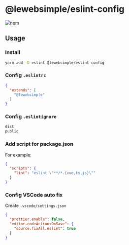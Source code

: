 # @lewebsimple/eslint-config

[![npm](https://img.shields.io/npm/v/@lewebsimple/eslint-config)](https://npmjs.com/package/@lewebsimple/eslint-config)

## Usage

### Install

```bash
yarn add -D eslint @lewebsimple/eslint-config
```

### Config `.eslintrc`

```json
{
  "extends": [
    "@lewebsimple"
  ]
}
```

### Config `.eslintignore`

```txt
dist
public
```

### Add script for package.json

For example:

```json
{
  "scripts": {
    "lint": "eslint \"**/*.{vue,ts,js}\""
  }
}
```

### Config VSCode auto fix

Create `.vscode/settings.json`

```json
{
  "prettier.enable": false,
  "editor.codeActionsOnSave": {
    "source.fixAll.eslint": true
  }
}
```
